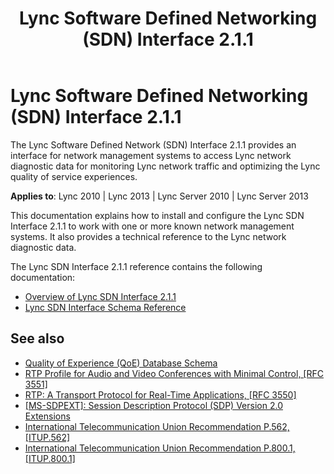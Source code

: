﻿---
title: Lync Software Defined Networking (SDN) Interface 2.1.1
TOCTitle: '@NoTitle'
ms:assetid: 2cc9aa1a-a180-4887-8e87-93450ab57106
ms:mtpsurl: https://msdn.microsoft.com/library/Dn785131(v=office.15)
ms:contentKeyID: 62952120
ms.date: 02/16/2015
mtps_version: v=office.15
---

# Lync Software Defined Networking (SDN) Interface 2.1.1

The Lync Software Defined Network (SDN) Interface 2.1.1 provides an interface for network management systems to access Lync network diagnostic data for monitoring Lync network traffic and optimizing the Lync quality of service experiences.

**Applies to**: Lync 2010 | Lync 2013 | Lync Server 2010 | Lync Server 2013

This documentation explains how to install and configure the Lync SDN Interface 2.1.1 to work with one or more known network management systems. It also provides a technical reference to the Lync network diagnostic data.

The Lync SDN Interface 2.1.1 reference contains the following documentation:

- [Overview of Lync SDN Interface 2.1.1](overview-of-lync-sdn-interface-2-1-1.md)
- [Lync SDN Interface Schema Reference](lync-sdn-interface-schema-reference.md)

## See also

- [Quality of Experience (QoE) Database Schema](http://technet.microsoft.com/library/gg398687.aspx)
- [RTP Profile for Audio and Video Conferences with Minimal Control, \[RFC 3551\]](http://www.ietf.org/rfc/rfc3551.txt)
- [RTP: A Transport Protocol for Real-Time Applications, \[RFC 3550\]](http://www.ietf.org/rfc/rfc3550.txt)
- [\[MS-SDPEXT\]: Session Description Protocol (SDP) Version 2.0 Extensions](http://msdn.microsoft.com/library/cc431514\(v=office.12\).aspx)
- [International Telecommunication Union Recommendation P.562, \[ITUP.562\]](http://www.itu.int/rec/t-rec-p.562-200405-i/en\))
- [International Telecommunication Union Recommendation P.800.1, \[ITUP.800.1\]](http://www.itu.int/rec/t-rec-p.800.1-200607-i/en)

